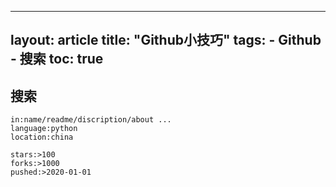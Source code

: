 <!--
 * @Descripttion: 
 * @version: 
 * @Author: yingyaopeng
 * @Date: 2020-12-22 23:23:07
 * @LastEditors: yingyaopeng
 * @LastEditTime: 2020-12-23 15:54:37
-->
---
layout: article
title: "Github小技巧"
tags: 
        - Github
        - 搜索
toc: true
---
## 搜索
```
in:name/readme/discription/about ...
language:python
location:china

stars:>100
forks:>1000
pushed:>2020-01-01
```
